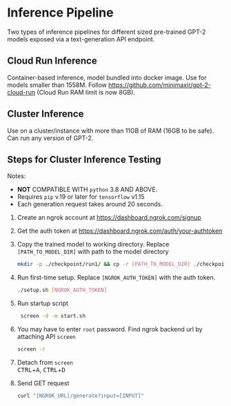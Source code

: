 # Inference Pipeline

Two types of inference pipelines for different sized pre-trained GPT-2 models exposed via a text-generation API endpoint.

## Cloud Run Inference

Container-based inference, model bundled into docker image. Use for models smaller than 1558M. Follow https://github.com/minimaxir/gpt-2-cloud-run (Cloud Run RAM limit is now 8GB). 

## Cluster Inference

Use on a cluster/instance with more than 11GB of RAM (16GB to be safe). Can run any version of GPT-2.

## Steps for Cluster Inference Testing

Notes:
* **__NOT__** COMPATIBLE WITH `python` 3.8 AND ABOVE.
* Requires `pip` v.19 or later for `tensorflow` v1.15
* Each generation request takes around 20 seconds.

1. Create an ngrok account at https://dashboard.ngrok.com/signup

2. Get the auth token at https://dashboard.ngrok.com/auth/your-authtoken

3. Copy the trained model to working directory. Replace `[PATH_TO_MODEL_DIR]` with path to the model directory
   
   ```sh
   mkdir -p ./checkpoint/run1/ && cp -r [PATH_TO_MODEL_DIR] ./checkpoint/run1/
   ```

4. Run first-time setup. Replace `[NGROK_AUTH_TOKEN]` with the auth token.
   ```sh
   ./setup.sh [NGROK_AUTH_TOKEN]
   ```

5. Run startup script
   ```sh
    screen -d -m start.sh
   ```

6. You may have to enter `root` password. Find ngrok backend url by attaching API `screen`
    ```sh
    screen -r
    ```

7. Detach from `screen`  
   <kbd>CTRL</kbd>+<kbd>A</kbd>, <kbd>CTRL</kbd>+<kbd>D</kbd>

8. Send GET request
   ```sh
   curl "[NGROK_URL]/generate?input=[INPUT]"
   ```